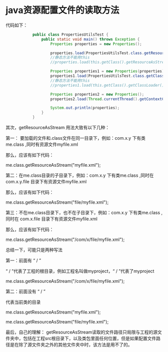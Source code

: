# java资源配置文件的读取方法
代码如下：
``` java
            public class PropertiesUtilsTest {
                public static void main() throws Exception {
                    Properties properties = new Properties();

                    properties.load(PropertiesUtilsTest.class.getResourceAsStream("/jdbc.properties"));//路径前面加"/"表示classpath绝对路径根下获取，不加"/"表示当前类的路径
                    //静态方法不能用this
                    //properties.load(this.getClass().getResourceAsStream("/jdbc.properties"));

                    Properties properties1 = new Properties(properties);
                    properties1.load(PropertiesUtilsTest.class.getClassLoader().getResourceAsStream("jdbc.properties"));//默认从ClassPath根下获取，不能以’/'开头
                    //静态方法不能用this
                    //properties1.load(this.getClass().getClassLoader().getResourceAsStream("jdbc.properties"));

                    Properties properties2 = new Properties();
                    properties2.load(Thread.currentThread().getContextClassLoader().getResourceAsStream("jdbc.properties"));

                    System.out.println(properties);
                }
            }
```

其次，getResourceAsStream 用法大致有以下几种：

第一： 要加载的文件和.class文件在同一目录下，例如：com.x.y 下有类me.class ,同时有资源文件myfile.xml

那么，应该有如下代码：

me.class.getResourceAsStream("myfile.xml");

第二：在me.class目录的子目录下，例如：com.x.y 下有类me.class ,同时在 com.x.y.file 目录下有资源文件myfile.xml

那么，应该有如下代码：

me.class.getResourceAsStream("file/myfile.xml");

第三：不在me.class目录下，也不在子目录下，例如：com.x.y 下有类me.class ,同时在 com.x.file 目录下有资源文件myfile.xml

那么，应该有如下代码：

me.class.getResourceAsStream("/com/x/file/myfile.xml");

总结一下，可能只是两种写法

第一：前面有 “   / ”

“ / ”代表了工程的根目录，例如工程名叫做myproject，“ / ”代表了myproject

me.class.getResourceAsStream("/com/x/file/myfile.xml");

第二：前面没有 “   / ”

代表当前类的目录

me.class.getResourceAsStream("myfile.xml");

me.class.getResourceAsStream("file/myfile.xml");

最后，自己的理解：
getResourceAsStream读取的文件路径只局限与工程的源文件夹中，包括在工程src根目录下，以及类包里面任何位置，但是如果配置文件路径是在除了源文件夹之外的其他文件夹中时，该方法是用不了的。
